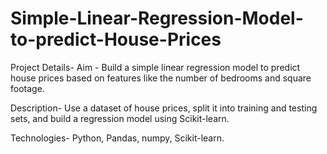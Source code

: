 # Simple-Linear-Regression-Model-to-predict-House-Prices


Project Details- Aim -
Build a simple linear regression model to predict house prices based on features like the number of bedrooms and square footage.

Description-
Use a dataset of house prices, split it into training and testing sets, and build a regression model using Scikit-learn.

Technologies-
Python, Pandas, numpy, Scikit-learn.

